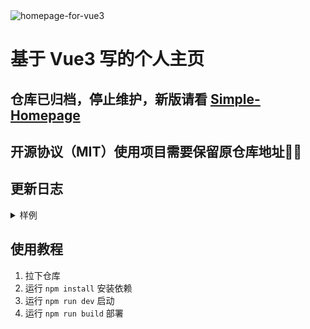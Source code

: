 <img src="https://socialify.git.ci/QNquenan/homepage-for-vue3/image?custom_description=%E5%9F%BA%E4%BA%8EVue3%E7%9A%84%E4%B8%AA%E4%BA%BA%E4%B8%BB%E9%A1%B5%E7%AC%AC%E4%B8%80%E7%89%88&description=1&forks=1&issues=1&language=1&name=1&owner=1&pattern=Brick+Wall&pulls=1&stargazers=1&theme=Light" alt="homepage-for-vue3" />

# 基于 Vue3 写的个人主页
## 仓库已归档，停止维护，新版请看 [Simple-Homepage](https://github.com/QNquenan/Simple-Homepage)
## 开源协议（MIT）使用项目需要保留原仓库地址🥲🥲

## 更新日志

<details>
<summary>样例</summary>

## 2024-9-19

1. 添加加载动画
2. 组件库改为按需引用，优化加载速度

## 2024-9-18

1. ~~增加等待加载完成后才显示动画~~

## 2024-9-16

1. 修改 网站语言为中文
2. 修改 关于样式、添加载入动画、添加按钮渐变
3. 添加 @vueuse/motion
4. 添加 深色模式、浅色模式、跟随系统
5. 修复 按钮跳转失效
6. 修复 某些机型移动端打字机定位错误

## 2024-9-15

1. 修改 关于本站的样式
2. 修改 背景样式
3. 添加 移动端优化

## 2024-9-14

1. 初次部署
2. 添加 vuesax-alpha、vue3-typed-js
3. 部署 beta1 版本
</details>

## 使用教程

1. 拉下仓库
2. 运行 `npm install` 安装依赖
3. 运行 `npm run dev` 启动
4. 运行 `npm run build` 部署
